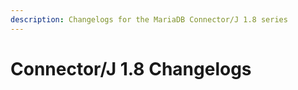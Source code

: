 ```yaml
---
description: Changelogs for the MariaDB Connector/J 1.8 series
---
```


# Connector/J 1.8 Changelogs

